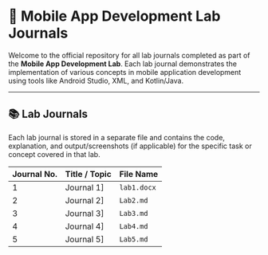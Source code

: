 
# 📱 Mobile App Development Lab Journals

Welcome to the official repository for all lab journals completed as part of the **Mobile App Development Lab**. Each lab journal demonstrates the implementation of various concepts in mobile application development using tools like Android Studio, XML, and Kotlin/Java.

---

## 📚 Lab Journals

Each lab journal is stored in a separate file and contains the code, explanation, and output/screenshots (if applicable) for the specific task or concept covered in that lab.

| Journal No. | Title / Topic       | File Name               |
|-------------|---------------------|-------------------------|
| 1           | Journal 1]          | `lab1.docx`             |
| 2           | Journal 2]          | `Lab2.md`               |
| 3           | Journal 3]          | `Lab3.md`               |
| 4           | Journal 4]          | `Lab4.md`               |
| 5           | Journal 5]          | `Lab5.md`               |

